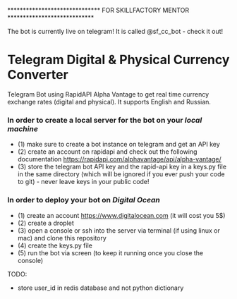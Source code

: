 ****************************** FOR SKILLFACTORY MENTOR ****************************

The bot is currently live on telegram! It is called @sf_cc_bot - check it out!




# Telegram Digital & Physical Currency Converter

Telegram Bot using RapidAPI Alpha Vantage to get real time currency exchange rates (digital and physical). It supports English and Russian.

### In order to create a local server for the bot on your *local machine*
- (1) make sure to create a bot instance on telegram and get an API key
- (2) create an account on rapidapi and check out the following documentation https://rapidapi.com/alphavantage/api/alpha-vantage/
- (3) store the telegram bot API key and the rapid-api key in a keys.py file in the same directory (which will be ignored if you ever push your code to git) - never leave keys in your public code!


### In order to deploy your bot on *Digital Ocean*
- (1) create an account https://www.digitalocean.com (it will cost you 5$)
- (2) create a droplet
- (3) open a console or ssh into the server via terminal (if using linux or mac) and clone this repository
- (4) create the keys.py file
- (5) run the bot via screen (to keep it running once you close the console)


TODO:
- store user_id in redis database and not python dictionary





